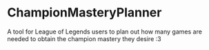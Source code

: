 # ChampionMasteryPlanner
A tool for League of Legends users to plan out how many games are needed to obtain the champion mastery they desire :3
